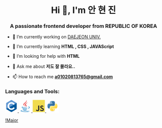 <h1 align="center">Hi 👋, I'm 안 현 진</h1>
<h3 align="center">A passionate frontend developer from REPUBLIC OF KOREA</h3>

- 🔭 I’m currently working on [DAEJEON UNIV.](https://www.dju.ac.kr/eice/main.do)

- 🌱 I’m currently learning **HTML , CSS , JAVAScript**

- 🤝 I’m looking for help with **HTML**

- 💬 Ask me about **저도 잘 몰라요..**

- 📫 How to reach me **a01020813765@gmail.com**


<h3 align="left">Languages and Tools:</h3>
<p align="left"> <a href="https://www.cprogramming.com/" target="_blank"> <img src="https://raw.githubusercontent.com/devicons/devicon/master/icons/c/c-original.svg" alt="c" width="40" height="40"/> </a> <a href="https://www.java.com" target="_blank"> <img src="https://raw.githubusercontent.com/devicons/devicon/master/icons/java/java-original.svg" alt="java" width="40" height="40"/> </a> <a href="https://developer.mozilla.org/en-US/docs/Web/JavaScript" target="_blank"> <img src="https://raw.githubusercontent.com/devicons/devicon/master/icons/javascript/javascript-original.svg" alt="javascript" width="40" height="40"/> </a> <a href="https://www.python.org" target="_blank"> <img src="https://raw.githubusercontent.com/devicons/devicon/master/icons/python/python-original.svg" alt="python" width="40" height="40"/> </a> </p>

[!Major](https://img.shields.io/badge/major-HTML-informational)
